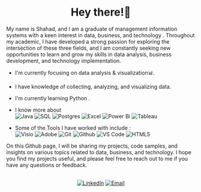 <h1 align="center">Hey there!👋 </h1>

<div> My name is Shahad, and I am a graduate of management information systems with a keen interest in data, business, and technology . Throughout my academic, I have developed a strong passion for exploring the intersection of these three fields, and I am constantly seeking new opportunities to learn and grow my skills in data analysis, business development, and technology implementation. </div> 
<div>


<div align="left"> 

- I'm currently focusing on data analysis & visualization📊.
- I have knowledge of collecting, analyzing, and visualizing data. 
-  I'm currently learning Python .
- I know more about  </br>
 ![Java](https://img.shields.io/badge/-java-000000?style=for-the-badge&logo=openjdk&logoColor=white)
 ![SQL](https://img.shields.io/badge/-SQL-000000?style=for-the-badge&logo=MySQL)
 ![Postgres](https://img.shields.io/badge/postgres-000000.svg?style=for-the-badge&logo=postgresql&logoColor=blue)
 ![ Excel](https://img.shields.io/badge/Excel-000000?style=for-the-badge&logo=microsoft-excel&logoColor=green)
 ![Power Bi](https://img.shields.io/badge/power_bi-000000?style=for-the-badge&logo=powerbi&logoColor=yellow) 
 ![Tableau](https://img.shields.io/badge/Tableau-000000?style=for-the-badge&logo=Tableau&logoColor=E97627)

- Some of the Tools I have worked with include :</br>
![Visio](https://img.shields.io/badge/Visio-000000?style=for-the-badge&logo=microsoft-visio&logoColor=3955A3)
![Adobe](https://img.shields.io/badge/Adobe%20XD-000000?style=for-the-badge&logo=Adobe%20XD&logoColor=#FF61F6)
![Git](http://img.shields.io/badge/-Git-000000?style=for-the-badge&logo=Git)
![Github](http://img.shields.io/badge/-Github-000000?style=for-the-badge&logo=Github&logoColor=green)
![VS Code](http://img.shields.io/badge/-VS%20Code-000000?style=for-the-badge&logo=Visual-studio-code&logoColor=blue)
![HTML5](https://img.shields.io/badge/-HTML5-000000?style=for-the-badge&logo=HTML5)

</div> 

<div>
On this Github page, I will be sharing my projects, code samples, and insights on various topics related to data, business, and technology. I hope you find my projects useful, and please feel free to reach out to me if you have any questions or feedback.

</div> 

<p align="center">  </br>
<a href="https://www.linkedin.com/in/shahad-aljohani/"><img alt="LinkedIn" src="https://img.shields.io/badge/LinkedIn-Shahad%20Aljohani-blue?style=flat-square&logo=linkedin"></a> 
<a href="mailto:Shahad.aljohani55@gmail.com"><img alt="Email" src="https://img.shields.io/badge/Email-Shahad.aljohani55@gmail.com-blue?style=flat-square&logo=gmail"></a>
</p>

